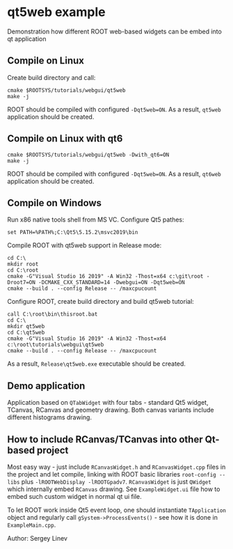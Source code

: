 # qt5web example

Demonstration how different ROOT web-based widgets can be embed into qt application

## Compile on Linux

Create build directory and call:

    cmake $ROOTSYS/tutorials/webgui/qt5web
    make -j

ROOT should be compiled with configured `-Dqt5web=ON`.
As a result, `qt5web` application should be created.

## Compile on Linux with qt6

    cmake $ROOTSYS/tutorials/webgui/qt5web -Dwith_qt6=ON
    make -j

ROOT should be compiled with configured `-Dqt5web=ON`.
As a result, `qt6web` application should be created.


## Compile on Windows

Run x86 native tools shell from MS VC.  Configure Qt5 pathes:

    set PATH=%PATH%;C:\Qt5\5.15.2\msvc2019\bin

Compile ROOT with qt5web support in Release mode:

    cd C:\
    mkdir root
    cd C:\root
    cmake -G"Visual Studio 16 2019" -A Win32 -Thost=x64 c:\git\root -Droot7=ON -DCMAKE_CXX_STANDARD=14 -Dwebgui=ON -Dqt5web=ON
    cmake --build . --config Release -- /maxcpucount

Configure ROOT, create build directory and build qt5web tutorial:

    call C:\root\bin\thisroot.bat
    cd C:\
    mkdir qt5web
    cd C:\qt5web
    cmake -G"Visual Studio 16 2019" -A Win32 -Thost=x64 c:\root\tutorials\webgui\qt5web
    cmake --build . --config Release -- /maxcpucount

As a result, `Release\qt5web.exe` executable should be created.


## Demo application

Application based on `QTabWidget` with four tabs - standard Qt5 widget,
TCanvas, RCanvas and geometry drawing. Both canvas variants include different histograms drawing.


## How to include RCanvas/TCanvas into other Qt-based project

Most easy way - just include `RCanvasWidget.h` and `RCanvasWidget.cpp` files
in the project and let compile, linking with ROOT basic libraries `root-config --libs` plus `-lROOTWebDisplay -lROOTGpadv7`.
`RCanvasWidget` is just `QWidget` which internally embed `RCanvas` drawing.
See `ExampleWidget.ui` file how to embed such custom widget in normal qt ui file.

To let ROOT work inside Qt5 event loop, one should instantiate `TApplication` object and
regularly call `gSystem->ProcessEvents()` - see how it is done in `ExampleMain.cpp`.

Author: Sergey Linev
